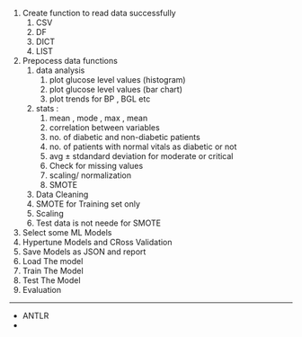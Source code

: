 1. Create function to read data successfully 
   1. CSV
   2. DF
   3. DICT
   4. LIST
2. Prepocess data functions
   1. data analysis 
      1. plot glucose level values (histogram)
      2. plot glucose level values (bar chart)
      3. plot trends for BP , BGL etc
   2. stats : 
      1. mean , mode , max , mean 
      2. correlation between variables
      3. no. of diabetic and non-diabetic patients
      4. no. of patients with normal vitals as diabetic or not 
      5. avg ± stdandard deviation for moderate or critical
      6. Check for missing values
      7. scaling/ normalization
      8. SMOTE
   3. Data Cleaning
   4. SMOTE for Training set only
   5. Scaling 
   6. Test data is not neede for SMOTE
3. Select some ML Models
4. Hypertune Models and CRoss Validation
5. Save Models as JSON and report 
6. Load The model 
7. Train The Model
8. Test The Model
9. Evaluation



----
- ANTLR
- 
